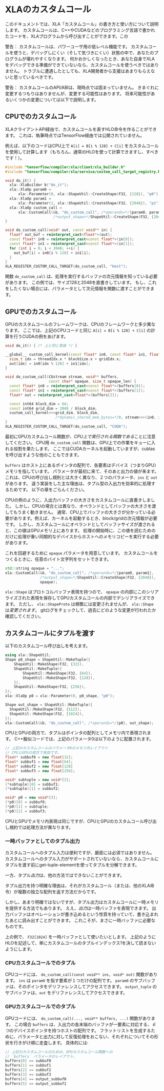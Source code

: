 # XLAのカスタムコール

このドキュメントでは、XLA「カスタムコール」の書き方と使い方について説明します。 カスタムコールは、C++やCUDAなどのプログラミング言語で書かれたコードを、XLAプログラムから呼び出すことができます。この

警告： カスタムコールは、パワーユーザ用の低レベル機能です。 カスタムコールを使うと、デバッグしにくい（そして気づきにくい）状態の中で、あなたのプログラムが壊れやすくなります。 何かおかしくなったとき、あなた自身でXLAをデバッグできる準備ができていないなら、カスタムコールを使うべきではありません。 トラブルに遭遇したとしても、XLA開発者から支援はあまりもらえないと思っているべきです。

警告： カスタムコールのAPI/ABIは、現時点では固まっていません。 きまぐれに変更するつもりはありませんが、変更する可能性はあります。 将来可能性があるいくつかの変更については以下で説明します。

## CPUでのカスタムコール

XLAクライアントAPI経由で、カスタムコールを表すHLO命令を作ることができます。 これは、執筆時点ではTensorFlow経由では公開されていません。

例えば、以下のコードはCPU上で `A[i] = B[i % 128] + C[i]` をカスタムコールを使用して計算します（もちろん、通常のHLOを使って計算できますし、すべきです！）。

```c++
#include "tensorflow/compiler/xla/client/xla_builder.h"
#include "tensorflow/compiler/xla/service/custom_call_target_registry.h"

void do_it() {
  xla::XlaBuilder b("do_it");
  xla::XlaOp param0 =
      xla::Parameter(0, xla::ShapeUtil::CreateShape(F32, {128}), "p0");
  xla::XlaOp param1 =
      xla::Parameter(1, xla::ShapeUtil::CreateShape(F32, {2048}), "p1");
  xla::XlaOp custom_call =
      xla::CustomCall(&b, "do_custom_call", /*operands=*/{param0, param1},
                      /*output_shape=*/ShapeUtil::CreateShape(F32, {2048}));
}

void do_custom_call(void* out, const void** in) {
  float* out_buf = reinterpret_cast<float*>(out);
  const float* in0 = reinterpret_cast<const float*>(in[0]);
  const float* in1 = reinterpret_cast<const float*>(in[1]);
  for (int i = 0; i < 2048; ++i) {
    out_buf[i] = in0[i % 128] + in1[i];
  }
}
XLA_REGISTER_CUSTOM_CALL_TARGET(do_custom_call, "Host");
```

関数 `do_custom_call` は、処理を実行するバッファの次元情報を知っている必要があります。 この例では、サイズ128と2048を直書きしています。 もし、これをしたくない場合には、パラメータとして次元情報を関数に渡すことができます。

## GPUでのカスタムコール

GPUのカスタムコールのフレームワークは、CPUのフレームワークと多少異なります。 ここでは、上記のCPUコードと同じ `A[i] = B[i % 128] + C[i]` の計算を行うCUDAの例をあげます。

```c++
void do_it() { /* 上と同じ実装 */ }

__global__ custom_call_kernel(const float* in0, const float* in1, float* out) {
  size_t idx = threadIdx.x * blockSize.x + gridIdx.x;
  out[idx] = in0[idx % 128] + in1[idx];
}

void do_custom_call(CUstream stream, void** buffers,
                    const char* opaque, size_t opaque_len) {
  const float* in0 = reinterpret_cast<const float*>(buffers[0]);
  const float* in1 = reinterpret_cast<const float*>(buffers[1]);
  float* out = reinterpret_cast<float*>(buffers[2]);

  const int64 block_dim = 64;
  const int64 grid_dim = 2048 / block_dim;
  custom_call_kernel<<<grid_dim, block_dim,
                       /*dynamic_shared_mem_bytes=*/0, stream>>>(in0, in1, out);
}
XLA_REGISTER_CUSTOM_CALL_TARGET(do_custom_call, "CUDA");
```

最初にGPUカスタムコール関数が、*CPU上で実行される関数である*ことに注意してください。 CPU用 `do_custom_call` 関数は、GPU上での作業をキューに入れる役割を果たします。 ここではCUDAカーネルを起動していますが、cublasを呼び出すような他のこともできます。

`buffers` はホスト上にあるポインタの配列で、各要素はデバイス（つまりGPU）メモリを指しています。 パラメータが最初に来て、そのあと出力の値が来ます。 これは、CPUの呼び出し規則とは大きく異なり、２つのパラメータ、`ins` と `out` があります。 違う実装をした主な理由は、タプル型の入出力を効率的に処理するためです。 以下の章をごらんください。

CPUの例のように、入出力バッファの大きさをカスタムコールに直書きしました。 しかし、CPUの場合とは異なり、オペランドとしてバッファの大きさを渡してもうまく動きません。 通常、CPU上でバッファの大きさが分かっている必要があります。例えば、カーネルを起動するとき、block/gridの次元情報が必要です。 しかし、カスタムコールにオペランドとしてバッファサイズが渡されると、この値はGPUメモリ上にあります。 処理の開始時に、この値を読むためのだけに処理が重い同期的なデバイスからホストへのメモリコピーを実行する必要があります。

これを回避するために `opaque` パラメータを用意しています。 カスタムコールをつくるときに、任意のバイト文字列をセットできます。

```c++
std::string opaque = "...";
xla::CustomCall(&b, "do_custom_call", /*operands=*/{param0, param1},
                /*output_shape=*/ShapeUtil::CreateShape(F32, {2048}),
                opaque);
```

`xla::Shape` はプロトコルバッファ表現を持つので、 `opaque` の内部にこのシリアライズされた表現を保存してGPUカスタムコールの内部でデシリアライズできます。 ただし、 `xla::ShapeProto` は頻繁には変更されませんが、 `xla::Shape` は*変更されます*。 gitログをチェックして、過去にどのような変更が行われたか確認してください。

## カスタムコールにタプルを渡す

以下のカスタムコール呼び出しを考えます。

```c++
using xla::ShapeUtil;
Shape p0_shape = ShapeUtil::MakeTuple({
    ShapeUtil::MakeShape(F32, {32}),
    ShapeUtil::MakeTuple({
        ShapeUtil::MakeShape(F32, {64}),
        ShapeUtil::MakeShape(F32, {128}),
    }),
    ShapeUtil::MakeShape(F32, {256}),
});
xla::XlaOp p0 = xla::Parameter(0, p0_shape, "p0");

Shape out_shape = ShapeUtil::MakeTuple({
  ShapeUtil::MakeShape(F32, {512}),
  ShapeUtil::MakeShape(F32, {1024}),
});
xla::CustomCall(&b, "do_custom_call", /*operands=*/{p0}, out_shape);
```

CPUとGPUの両方で、タプルはポインタの配列としてメモリ内で表現されます。 C++擬似コードでは、上記のパラメータ0は以下のように配置されます。

```c++
// 上記のカスタムコールのパラメータ0のメモリ内レイアウト
// CPUとGPUの両方で有効です。
float* subbuf0 = new float[32];
float* subbuf1 = new float[64];
float* subbuf2 = new float[128]
float* subbuf3 = new float[256];

void* subtuple = new void*[2];
(*subtuple)[0] = subbuf1;
(*subtuple)[1] = subbuf2;

void* p0 = new void*[3];
(*p0)[0] = subbuf0;
(*p0)[1] = subtuple;
(*p0)[2] = subbuf3;
```

CPUとGPUでメモリ内表現は同じですが、CPUとGPUのカスタムコール呼び出し規約では処理方法が異なります。

### 一時バッファとしてのタプル出力

カスタムコールへのタプル入力は便利ですが、厳密には必須ではありません。 カスタムコールへのタプル入力がサポートされていないなら、カスタムコールにタプルを渡す前にget-tuple-elementを使ってタプルを分解できます。

一方、タプル*出力*は、他の方法ではできないことができます。

タプル出力を持つ明確な理由は、それがカスタムコール（または、他のXLA命令）が複数の独立な配列を返す方法だからです。

しかし、あまり明確ではないですが、タプル出力はカスタムコールに一時メモリを提供する方法でもあります。 ええ、*出力*は一時バッファを表現できます。 出力バッファはオペレーションが書き込めるという性質を持っていて、書き込まれたあとに読み出すことができます。 これこそが、まさに一時バッファに必要なものです。

上の例で、 `F32[1024]` を一時バッファとして使いたいとします。 上記のようにHLOを記述して、単にカスタムコールのタプルインデックス1を決して読まないようにします。

### CPUカスタムコールでのタプル

CPUコードには、 `do_custom_call(const void** ins, void* out)` 関数があります。 `ins` は `param0` を指す要素が１つだけの配列です。 `param0` のサブバッファは、そのポインタをデリファレンスしてアクセスできます。 `output_tuple` のサブバッファは、`out` をデリファレンスしてアクセスできます。

### GPUカスタムコールでのタプル

GPUコードには、 `do_custom_call(..., void** buffers, ...)` 関数があります。 この場合 `buffers` は、入出力の各末端のバッファが一要素に対応する、*６つ*のデバイスポインタを持つホストの配列です。 フラットリストを生成するために、パラメータと出力に対して反復処理をおこない、それぞれについてその形状を行きがけ順に走査します。 具体的には:

```c++
// 上記のカスタムコールのための、GPUカスタムコール関数への
// `buffers` パラメータのレイアウト。
buffers[0] == subbuf0
buffers[1] == subbuf1
buffers[2] == subbuf2
buffers[3] == subbuf3
buffers[4] == output_subbuf0
buffers[5] == output_subbuf1
```
